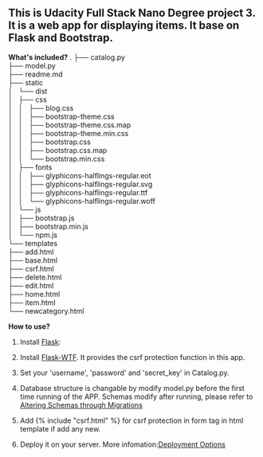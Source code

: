 This is Udacity Full Stack Nano Degree project 3. 
It is a web app for displaying items. It base on Flask and Bootstrap.
----------------

**What's included?**
.
├── catalog.py  
├── model.py  
├── readme.md  
├── static  
│   └── dist  
│       ├── css  
│       │   ├── blog.css  
│       │   ├── bootstrap-theme.css  
│       │   ├── bootstrap-theme.css.map  
│       │   ├── bootstrap-theme.min.css  
│       │   ├── bootstrap.css  
│       │   ├── bootstrap.css.map  
│       │   └── bootstrap.min.css  
│       ├── fonts  
│       │   ├── glyphicons-halflings-regular.eot  
│       │   ├── glyphicons-halflings-regular.svg  
│       │   ├── glyphicons-halflings-regular.ttf  
│       │   └── glyphicons-halflings-regular.woff  
│       └── js  
│           ├── bootstrap.js  
│           ├── bootstrap.min.js  
│           └── npm.js  
└── templates  
├── add.html  
├── base.html  
├── csrf.html  
├── delete.html  
├── edit.html  
├── home.html  
├── item.html  
└── newcategory.html  

**How to use?**

1. Install [Flask](http://flask.pocoo.org/docs/0.10/installation/):

2. Install [Flask-WTF](https://flask-wtf.readthedocs.org/en/latest/install.html). It provides the csrf protection function in this app.

3. Set your 'username', 'password' and 'secret_key' in Catalog.py.

4. Database structure is changable by modify model.py before the first time running of the APP. Schemas modify after running, please refer to [Altering Schemas through Migrations](http://docs.sqlalchemy.org/en/latest/core/metadata.html#altering-schemas-through-migrations)

5. Add {% include "csrf.html" %} for csrf protection in form tag in html template if add any new.

6. Deploy it on your server. More infomation:[Deployment Options](http://flask.pocoo.org/docs/0.10/deploying/)


